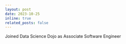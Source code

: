 ```yaml
---
layout: post
date: 2023-10-25
inline: true
related_posts: false
---
```


Joined Data Science Dojo as Associate Software Engineer
